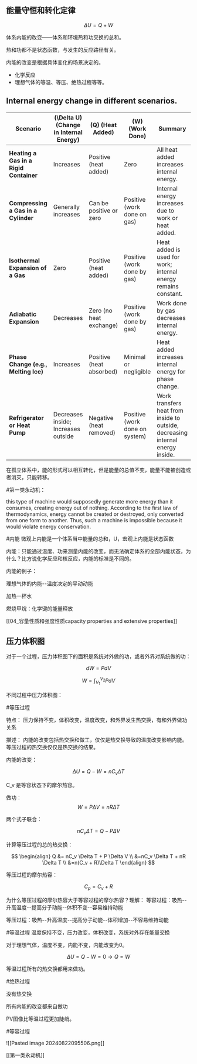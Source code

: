 
## 能量守恒和转化定律

$$
\Delta U = Q + W
$$

体系内能的改变——体系和环境热和功交换的总和。

热和功都不是状态函数，与发生的反应路径有关。

内能的改变是根据具体变化的场景决定的。
- 化学反应
- 理想气体的等温、等压、绝热过程等等。 


## Internal energy change in different scenarios. 

| Scenario                               | \(\Delta U\) (Change in Internal Energy) | \(Q\) (Heat Added)       | \(W\) (Work Done)              | Summary                                                                        |
| -------------------------------------- | ---------------------------------------- | ------------------------ | ------------------------------ | ------------------------------------------------------------------------------ |
| **Heating a Gas in a Rigid Container** | Increases                                | Positive (heat added)    | Zero                           | All heat added increases internal energy.                                      |
| **Compressing a Gas in a Cylinder**    | Generally increases                      | Can be positive or zero  | Positive (work done on gas)    | Internal energy increases due to work or heat added.                           |
| **Isothermal Expansion of a Gas**      | Zero                                     | Positive (heat added)    | Positive (work done by gas)    | Heat added is used for work; internal energy remains constant.                 |
| **Adiabatic Expansion**                | Decreases                                | Zero (no heat exchange)  | Positive (work done by gas)    | Work done by gas decreases internal energy.                                    |
| **Phase Change (e.g., Melting Ice)**   | Increases                                | Positive (heat absorbed) | Minimal or negligible          | Heat added increases internal energy for phase change.                         |
| **Refrigerator or Heat Pump**          | Decreases inside; Increases outside      | Negative (heat removed)  | Positive (work done on system) | Work transfers heat from inside to outside, decreasing internal energy inside. |


在孤立体系中，能的形式可以相互转化，但是能量的总值不变，能量不能被创造或者消灭，只能转移。

#第一类永动机：

this type of machine would supposedly generate more energy than it consumes, creating energy out of nothing. According to the first law of thermodynamics, energy cannot be created or destroyed, only converted from one form to another. Thus, such a machine is impossible because it would violate energy conservation.

#内能
微观上内能是一个体系当中能量的总和，U，宏观上内能是状态函数

内能：只能通过温度、功来测量内能的改变，而无法确定体系的全部内能状态，为什么？比方说化学反应和核反应，内能的标准是不同的。 

内能的例子：

理想气体的内能--温度决定的平动动能

加热一杯水

燃烧甲烷：化学键的能量释放

[[04_容量性质和强度性质capacity properties and extensive properties]]

## 压力体积图

对于一个过程，压力体积图下的面积是系统对外做的功，或者外界对系统做的功：

$$
dW = PdV
$$

$$
W = \int_{V_1}^{V_2}PdV
$$

不同过程中压力体积图：

#等压过程 

特点：
压力保持不变，体积改变，温度改变，和外界发生热交换，有和外界做功关系

描述：
内能的改变包括热交换和做工，仅仅是热交换导致的温度改变影响内能。等压过程的热交换仅仅是热交换的结果。

内能的改变：

$$
\Delta U = Q - W = nC_v \Delta T
$$

C_v 是等容状态下的摩尔热容。


做功：
$$
W = P \Delta V = nR \Delta T
$$

两个式子联合：

$$
nC_v\Delta T = Q - P \Delta V
$$

计算等压过程的总的热交换：

$$
\begin{align}
Q &= nC_v \Delta T + P \Delta V \\
&=nC_v \Delta T + nR \Delta T \\
&=n(C_v + R)\Delta T
\end{align}
$$

等压过程的摩尔热容：

$$
C_p = C_v + R
$$

为什么等压过程的摩尔热容大于等容过程的摩尔热容？理解：
等容过程：吸热--升高温度--提高分子动能--体积不变--容易维持动能

等压过程：吸热--升高温度--提高分子动能--体积增加--不容易维持动能


#等温过程 
温度保持不变，压力改变，体积改变，系统对外存在能量交换

对于理想气体，温度不变，内能不变，内能改变为0。

$$
\Delta U = Q - W = 0 \rightarrow
Q = W
$$

等温过程所有的热交换都用来做功。

#绝热过程 

没有热交换

所有内能的改变都来自做功

PV图像比等温过程更加陡峭。

#等容过程


![[Pasted image 20240822095506.png]]



[[第一类永动机]]

